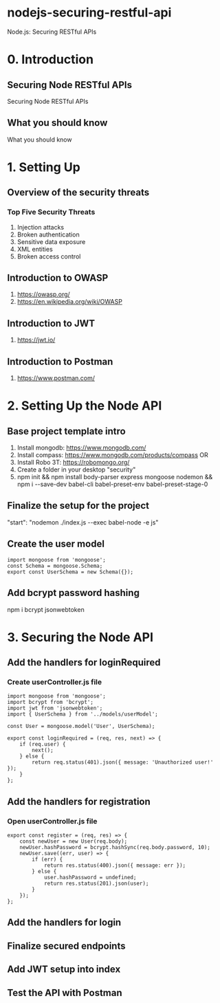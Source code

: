 # nodejs-securing-restful-api
Node.js: Securing RESTful APIs

# 0. Introduction
## Securing Node RESTful APIs
Securing Node RESTful APIs
## What you should know
What you should know

# 1. Setting Up
## Overview of the security threats
### Top Five Security Threats
1. Injection attacks
2. Broken authentication
3. Sensitive data exposure
4. XML entities
5. Broken access control

## Introduction to OWASP
1. https://owasp.org/
2. https://en.wikipedia.org/wiki/OWASP

## Introduction to JWT
1. https://jwt.io/

## Introduction to Postman
1. https://www.postman.com/

# 2. Setting Up the Node API

## Base project template intro
1. Install mongodb: https://www.mongodb.com/
2. Install compass: https://www.mongodb.com/products/compass OR
3. Install Robo 3T: https://robomongo.org/
4. Create a folder in your desktop "security"
5. npm init && npm install body-parser express mongoose nodemon && npm i --save-dev babel-cli babel-preset-env babel-preset-stage-0

## Finalize the setup for the project
"start": "nodemon ./index.js --exec babel-node -e js"

## Create the user model
```
import mongoose from 'mongoose';
const Schema = mongoose.Schema;
export const UserSchema = new Schema({});
```

## Add bcrypt password hashing
npm i bcrypt jsonwebtoken

# 3. Securing the Node API

## Add the handlers for loginRequired
### Create userController.js file
```
import mongoose from 'mongoose';
import bcrypt from 'bcrypt';
import jwt from 'jsonwebtoken';
import { UserSchema } from '../models/userModel';

const User = mongoose.model('User', UserSchema);

export const loginRequired = (req, res, next) => {
    if (req.user) {
        next();
    } else {
        return req.status(401).json({ message: 'Unauthorized user!' });
    }
};
```
## Add the handlers for registration
### Open userController.js file
```
export const register = (req, res) => {
    const newUser = new User(req.body);
    newUser.hashPassword = bcrypt.hashSync(req.body.password, 10);
    newUser.save((err, user) => {
        if (err) {
            return res.status(400).json({ message: err });
        } else {
            user.hashPassword = undefined;
            return res.status(201).json(user);
        }
    });
};
```
## Add the handlers for login
## Finalize secured endpoints
## Add JWT setup into index
## Test the API with Postman